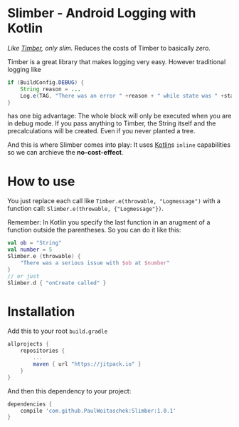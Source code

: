 # Slimber - Android Logging with Kotlin
*Like [Timber](https://github.com/JakeWharton/timber), only slim.* Reduces the costs of Timber to basically *zero.*

Timber is a great library that makes logging very easy. However traditional logging like
```java
if (BuildConfig.DEBUG) {
    String reason = ...
    Log.e(TAG, "There was an error " +reason + " while state was " +state, throwbable);
}
```
has one big advantage: The whole block will only be executed when you are in debug mode. If you pass anything to Timber, the String itself and the precalculations will be created. Even if you never planted a tree.

And this is where Slimber comes into play: It uses [Kotlin](https://kotlinlang.org/)s `inline` capabilities so we can archieve the **no-cost-effect**.

# How to use
You just replace each call like `Timber.e(throwable, "Logmessage")` with a function call: `Slimber.e(throwable, {"Logmessage"})`.

Remember: In Kotlin you specify the last function in an arugment of a function outside the parentheses. So you can do it like this:
```kotlin
val ob = "String"
val number = 5
Slimber.e (throwable) {
    "There was a serious issue with $ob at $number"
}
// or just
Slimber.d { "onCreate called" }
```

# Installation
Add this to your root `build.gradle`
```gradle
allprojects {
    repositories {
        ...
        maven { url "https://jitpack.io" }
    }
}
```
And then this dependency to your project:
```gradle
dependencies {
    compile 'com.github.PaulWoitaschek:Slimber:1.0.1'
}
```
